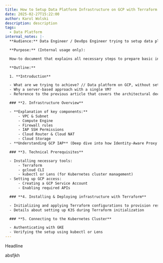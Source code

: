 ```yaml
---
title: How to Setup Data Platform Infrastructure on GCP with Terraform [DRAFT2]
date: 2025-02-27T15:22:00
author: Karol Wolski
description: description
tags:
  - Data Platform
internal_notes: |-
  **Audience:** Data Engineer / DevOps Engineer trying to setup data platform

  **Purpose:** (Internal usage only):

  How-to document that explains all necessary steps to prepare basic infrastructure for running data platform with Terraform on Google Cloud Platform.

  **Outline:** 

  1. **Introduction**

  - What are we trying to achieve? // Data platform on GCP, without setting up any source system or target data warehouse.
  - Why a server-based approach with a single VM?
  - Reference to the previous article that covers the architectural decision-making process.

  ### **2. Infrastructure Overview**

  - **Explanation of key components:**
      - VPC & Subnet
      - Compute Engine
      - Firewall rules
      - IAP SSH Permissions
      - Cloud Router & Cloud NAT
      - Cloud Storage
  - **Understanding GCP IAP** (Deep dive into how Identity-Aware Proxy works and why it's important for security of data platform)

  ### **3. Technical Prerequisites**

  - Installing necessary tools:
      - Terraform
      - gcloud CLI
      - kubectl or Lens (for Kubernetes cluster management)
  - Setting up GCP access:
      - Creating a GCP Service Account
      - Enabling required APIs

  ### **4. Installing & Deploying infrastructure with Terraform**

  - Initializing and applying Terraform configurations to provision resources
  - Details about setting up K3S during Terraform initialization

  ### **5. Connecting to the Kubernetes Cluster**

  - Authenticating with GKE
  - Verifying the setup using kubectl or Lens
---
```

Headline

absfjkh
